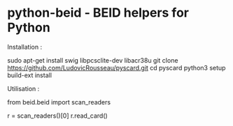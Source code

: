 # python-beid - BEID helpers for Python

Installation :

sudo apt-get install swig libpcsclite-dev libacr38u
git clone https://github.com/LudovicRousseau/pyscard.git
cd pyscard
python3 setup build-ext install

Utilisation :

from beid.beid import scan\_readers

r = scan\_readers()[0]
r.read\_card()
